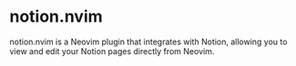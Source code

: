 # notion.nvim
notion.nvim is a Neovim plugin that integrates with Notion, allowing you to view and edit your Notion pages directly from Neovim.
